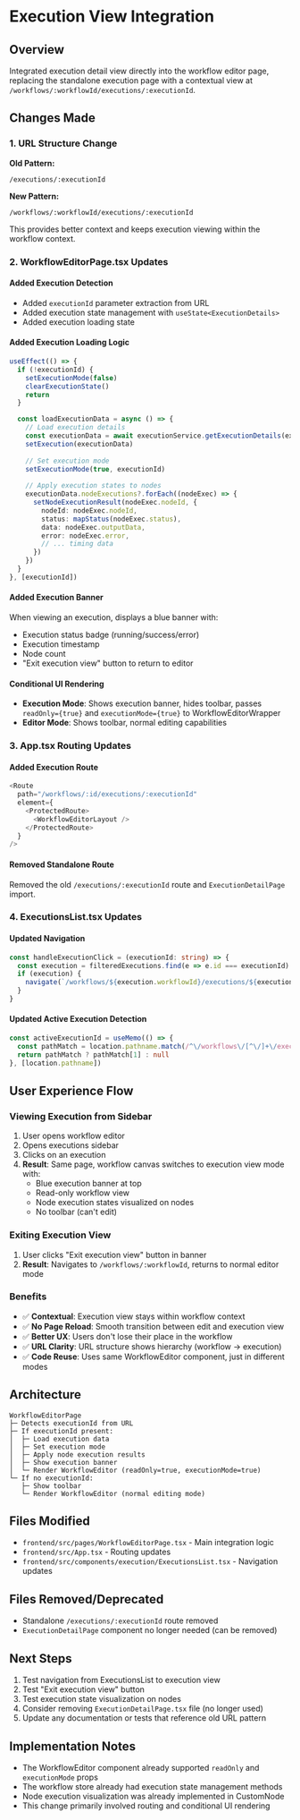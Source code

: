 # Execution View Integration

## Overview
Integrated execution detail view directly into the workflow editor page, replacing the standalone execution page with a contextual view at `/workflows/:workflowId/executions/:executionId`.

## Changes Made

### 1. URL Structure Change
**Old Pattern:**
```
/executions/:executionId
```

**New Pattern:**
```
/workflows/:workflowId/executions/:executionId
```

This provides better context and keeps execution viewing within the workflow context.

### 2. WorkflowEditorPage.tsx Updates

#### Added Execution Detection
- Added `executionId` parameter extraction from URL
- Added execution state management with `useState<ExecutionDetails>`
- Added execution loading state

#### Added Execution Loading Logic
```typescript
useEffect(() => {
  if (!executionId) {
    setExecutionMode(false)
    clearExecutionState()
    return
  }

  const loadExecutionData = async () => {
    // Load execution details
    const executionData = await executionService.getExecutionDetails(executionId)
    setExecution(executionData)
    
    // Set execution mode
    setExecutionMode(true, executionId)
    
    // Apply execution states to nodes
    executionData.nodeExecutions?.forEach((nodeExec) => {
      setNodeExecutionResult(nodeExec.nodeId, {
        nodeId: nodeExec.nodeId,
        status: mapStatus(nodeExec.status),
        data: nodeExec.outputData,
        error: nodeExec.error,
        // ... timing data
      })
    })
  }
}, [executionId])
```

#### Added Execution Banner
When viewing an execution, displays a blue banner with:
- Execution status badge (running/success/error)
- Execution timestamp
- Node count
- "Exit execution view" button to return to editor

#### Conditional UI Rendering
- **Execution Mode**: Shows execution banner, hides toolbar, passes `readOnly={true}` and `executionMode={true}` to WorkflowEditorWrapper
- **Editor Mode**: Shows toolbar, normal editing capabilities

### 3. App.tsx Routing Updates

#### Added Execution Route
```typescript
<Route
  path="/workflows/:id/executions/:executionId"
  element={
    <ProtectedRoute>
      <WorkflowEditorLayout />
    </ProtectedRoute>
  }
/>
```

#### Removed Standalone Route
Removed the old `/executions/:executionId` route and `ExecutionDetailPage` import.

### 4. ExecutionsList.tsx Updates

#### Updated Navigation
```typescript
const handleExecutionClick = (executionId: string) => {
  const execution = filteredExecutions.find(e => e.id === executionId)
  if (execution) {
    navigate(`/workflows/${execution.workflowId}/executions/${executionId}`)
  }
}
```

#### Updated Active Execution Detection
```typescript
const activeExecutionId = useMemo(() => {
  const pathMatch = location.pathname.match(/^\/workflows\/[^\/]+\/executions\/([^\/]+)$/)
  return pathMatch ? pathMatch[1] : null
}, [location.pathname])
```

## User Experience Flow

### Viewing Execution from Sidebar
1. User opens workflow editor
2. Opens executions sidebar
3. Clicks on an execution
4. **Result**: Same page, workflow canvas switches to execution view mode with:
   - Blue execution banner at top
   - Read-only workflow view
   - Node execution states visualized on nodes
   - No toolbar (can't edit)

### Exiting Execution View
1. User clicks "Exit execution view" button in banner
2. **Result**: Navigates to `/workflows/:workflowId`, returns to normal editor mode

### Benefits
- ✅ **Contextual**: Execution view stays within workflow context
- ✅ **No Page Reload**: Smooth transition between edit and execution view
- ✅ **Better UX**: Users don't lose their place in the workflow
- ✅ **URL Clarity**: URL structure shows hierarchy (workflow → execution)
- ✅ **Code Reuse**: Uses same WorkflowEditor component, just in different modes

## Architecture

```
WorkflowEditorPage
├─ Detects executionId from URL
├─ If executionId present:
│  ├─ Load execution data
│  ├─ Set execution mode
│  ├─ Apply node execution results
│  ├─ Show execution banner
│  └─ Render WorkflowEditor (readOnly=true, executionMode=true)
└─ If no executionId:
   ├─ Show toolbar
   └─ Render WorkflowEditor (normal editing mode)
```

## Files Modified
- `frontend/src/pages/WorkflowEditorPage.tsx` - Main integration logic
- `frontend/src/App.tsx` - Routing updates
- `frontend/src/components/execution/ExecutionsList.tsx` - Navigation updates

## Files Removed/Deprecated
- Standalone `/executions/:executionId` route removed
- `ExecutionDetailPage` component no longer needed (can be removed)

## Next Steps
1. Test navigation from ExecutionsList to execution view
2. Test "Exit execution view" button
3. Test execution state visualization on nodes
4. Consider removing `ExecutionDetailPage.tsx` file (no longer used)
5. Update any documentation or tests that reference old URL pattern

## Implementation Notes
- The WorkflowEditor component already supported `readOnly` and `executionMode` props
- The workflow store already had execution state management methods
- Node execution visualization was already implemented in CustomNode
- This change primarily involved routing and conditional UI rendering
